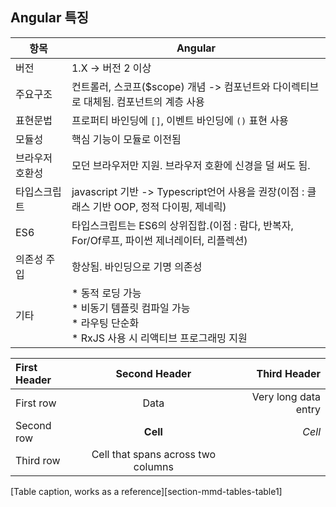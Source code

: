 
## Angular 특징

항목 | Angular | 
------------ | ----------- | 
버전  |  1.X -> 버전 2 이상
주요구조  | 컨트롤러, 스코프($scope) 개념 -> 컴포넌트와 다이렉티브로 대체됨. 컴포넌트의 계층 사용
표현문법 | 프로퍼티 바인딩에 `[]`, 이벤트 바인딩에 `()` 표현 사용
모듈성 | 핵심 기능이 모듈로 이전됨 
브라우저 호환성  | 모던 브라우저만 지원. 브라우저 호환에 신경을 덜 써도 됨.
타입스크립트 | javascript 기반 -> Typescript언어 사용을 권장(이점 : 클래스 기반 OOP, 정적 다이핑, 제네릭)
ES6 | 타입스크립트는 ES6의 상위집합.(이점 : 람다, 반복자, For/Of루프, 파이썬 제너레이터, 리플렉션)
의존성 주입 | 항상됨. 바인딩으로 기명 의존성 |
기타 | * 동적 로딩 가능<br>* 비동기 템플릿 컴파일 가능<br>* 라우팅 단순화<br>* RxJS 사용 시 리액티브 프로그래밍 지원


| First Header  | Second Header | Third Header         |
| :------------ | :-----------: | -------------------: |
| First row     | Data          | Very long data entry |
| Second row    | **Cell**      | *Cell*               |
| Third row     | Cell that spans across two columns  ||
[Table caption, works as a reference][section-mmd-tables-table1] 
